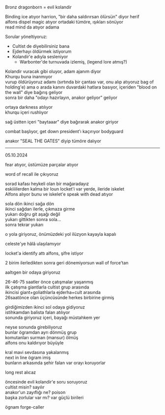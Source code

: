 Bronz dragonborn = evil kolandir  
  
Binding ice atıyor harrion, "bir daha saldırırsan ölürsün" diyor herif  
alfons dispel magic atıyor ortadaki tümöre, ışıkları sönüyor  
read mind da atıyor adama  
  
Sorular yöneltiyoruz:  

- Cultist de diyebilirsiniz bana  
- Ejderhayı öldürmek istiyorum  
- Kolandir'e adıyla sesleniyor  
	- Warbonter'de turnuvada izlemiş, (legend lore atmış?)  
  
  
Kolandir vuracak gibi oluyor, adam ajanım diyor  
Khurqu buna inanmıyor  
vurup öldürüyoruz adamı (sırtında bir çantası var, onu alıp atıyoruz bag of holding'e) ama o arada kanını duvardaki hatlara basıyor, içeriden "blood on the wall" diye bağırış geliyor  
sonra bir daha "odayı hazırlayın, anakor geliyor" geliyor  
  
  
ortaya darkness atılıyor  
khurqu içeri rushlıyor  
  
sağ üstten içeri "baytaaar" diye bağırarak anakor giriyor  
  
combat başlıyor, get down president'ı kaçırıyor bodyguard  
  
  
anakor "SEAL THE GATES" diyip tümöre dalıyor  
  
  

--------------  
05.10.2024  
  
  
fear atıyor, üstümüze parçalar atıyor  
  
word of recall ile çıkıyoruz  
  
sorad kafası heykeli olan bir mağaradayız  
eskiiiilerden kalma bir Ioun locket'i var yerde, ileride iskelet  
Alfons alıyor bunu ve iskelet'e speak with dead atıyor  
  
  
  
sola dön ikinci sağa dön  
ikinci sağdan ilerle, çıkmaza girme  
yukarı doğru git aşağı değil  
yukarı gittikten sonra sola...  
sonra tekrar yukarı  
  
  
  
o yola giriyoruz, önümüzdeki yol ilüzyon kayayla kapalı  
  
  
celeste'ye hâlâ ulaşılamıyor  
  
locket'a identify attı alfons, şifre istiyor  
  
  
2 birim ilerledikten sonra geri dönemiyorsun wall of force'tan  
  
  
  
aaltıgen bir odaya giriyoruz  
  
26-46-75 saatler önce çatışmalar yaşanmış  
ilk çatışma giantlarla cultist grup arasında  
ikincisi giant+goliathlarla ejderha+cult arasında  
26saatönce olan üçüncüsünde herkes birbirine girmiş  
  
girdiğimizden ikinci sol odaya gidiyoruz  
istihkamdan balista falan atılıyor  
sonunda giriyoruz içeri, bayağı müstahkem yer  
  
  
neyse sonunda girebiliyoruz  
bunlar ögramdan ayrı dönmüş grup  
komutanları surman (mansur) ölmüş  
alfons onu kaldırıyor büyüyle  
  
  
  
kral mavi sevdasına yakalanmış  
next in line ögram imiş  
bunların arkasında şehir falan var orayı koruyorlar  
  
  
long rest alıcaz  
  
öncesinde evil kolandir'e soru soruyoruz  
cultist misin? sayılır  
anakor'un zayıflığı ne? poison  
başka zorlular var mı? var güçlü birileri  
  
  
  
ögnam forge-caller